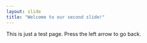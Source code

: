 ```yaml
---
layout: slide
title: "Welcome to our second slide!"
---
```

This is just a test page.
Press the left arrow to go back.
